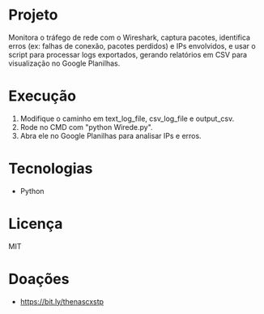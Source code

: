 # Projeto
Monitora o tráfego de rede com o Wireshark, captura pacotes, identifica erros (ex: falhas de conexão, pacotes perdidos) e IPs envolvidos, e usar o script para processar logs exportados, gerando relatórios em CSV para visualização no Google Planilhas.

# Execução
1. Modifique o caminho em text_log_file, csv_log_file e output_csv.
2. Rode no CMD com "python Wirede.py".
3. Abra ele no Google Planilhas para analisar IPs e erros.


# Tecnologias
- Python

# Licença
MIT

# Doações
- https://bit.ly/thenascxstp

